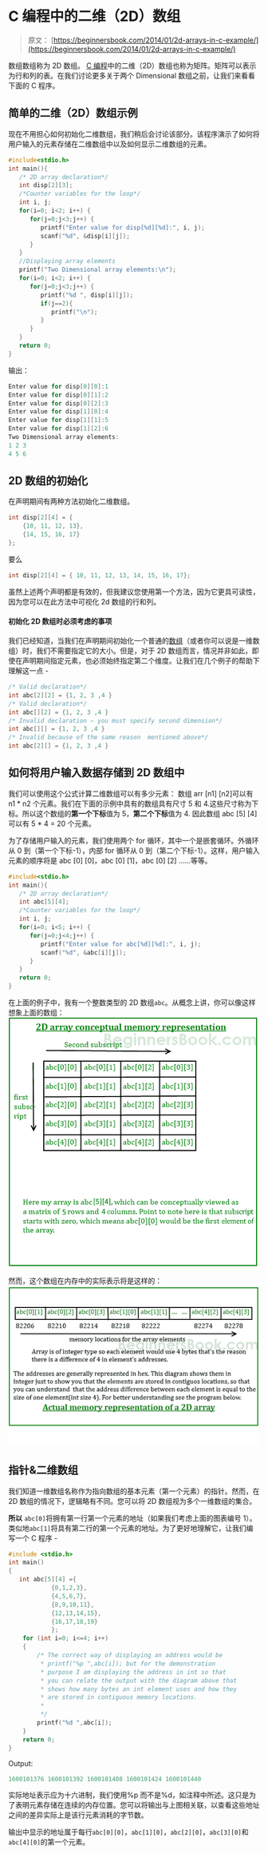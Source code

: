 # C 编程中的二维（2D）数组

> 原文： [https://beginnersbook.com/2014/01/2d-arrays-in-c-example/](https://beginnersbook.com/2014/01/2d-arrays-in-c-example/)

数组数组称为 2D 数组。 [C 编程](https://beginnersbook.com/2014/01/c-tutorial-for-beginners-with-examples/)中的二维（2D）数组也称为矩阵。矩阵可以表示为行和列的表。在我们讨论更多关于两个 Dimensional 数组之前，让我们来看看下面的 C 程序。

## 简单的二维（2D）数组示例

现在不用担心如何初始化二维数组，我们稍后会讨论该部分。该程序演示了如何将用户输入的元素存储在二维数组中以及如何显示二维数组的元素。

```c
#include<stdio.h>
int main(){
   /* 2D array declaration*/
   int disp[2][3];
   /*Counter variables for the loop*/
   int i, j;
   for(i=0; i<2; i++) {
      for(j=0;j<3;j++) {
         printf("Enter value for disp[%d][%d]:", i, j);
         scanf("%d", &disp[i][j]);
      }
   }
   //Displaying array elements
   printf("Two Dimensional array elements:\n");
   for(i=0; i<2; i++) {
      for(j=0;j<3;j++) {
         printf("%d ", disp[i][j]);
         if(j==2){
            printf("\n");
         }
      }
   }
   return 0;
}
```

输出：

```c
Enter value for disp[0][0]:1
Enter value for disp[0][1]:2
Enter value for disp[0][2]:3
Enter value for disp[1][0]:4
Enter value for disp[1][1]:5
Enter value for disp[1][2]:6
Two Dimensional array elements:
1 2 3 
4 5 6 

```

## 2D 数组的初始化

在声明期间有两种方法初始化二维数组。

```c
int disp[2][4] = {
    {10, 11, 12, 13},
    {14, 15, 16, 17}
};
```

要么

```c
int disp[2][4] = { 10, 11, 12, 13, 14, 15, 16, 17};
```

虽然上述两个声明都是有效的，但我建议您使用第一个方法，因为它更具可读性，因为您可以在此方法中可视化 2d 数组的行和列。

#### 初始化 2D 数组时必须考虑的事项

我们已经知道，当我们在声明期间初始化一个普通的[数组](https://beginnersbook.com/2014/01/c-arrays-example/)（或者你可以说是一维数组）时，我们不需要指定它的大小。但是，对于 2D 数组而言，情况并非如此，即使在声明期间指定元素，也必须始终指定第二个维度。让我们在几个例子的帮助下理解这一点 -

```c
/* Valid declaration*/
int abc[2][2] = {1, 2, 3 ,4 }  
/* Valid declaration*/ 
int abc[][2] = {1, 2, 3 ,4 }  
/* Invalid declaration – you must specify second dimension*/
int abc[][] = {1, 2, 3 ,4 }   
/* Invalid because of the same reason  mentioned above*/
int abc[2][] = {1, 2, 3 ,4 }
```

## 如何将用户输入数据存储到 2D 数组中

我们可以使用这个公式计算二维数组可以有多少元素：
数组 arr [n1] [n2]可以有 n1 * n2 个元素。我们在下面的示例中具有的数组具有尺寸 5 和 4.这些尺寸称为下标。所以这个数组的**第一个下标**值为 5，**第二个下标**值为 4\.
因此数组 abc [5] [4]可以有 5 * 4 = 20 个元素。

为了存储用户输入的元素，我们使用两个 for 循环，其中一个是嵌套循环。外循环从 0 到（第一个下标-1），内部 for 循环从 0 到（第二个下标-1）。这样，用户输入元素的顺序将是 abc [0] [0]，abc [0] [1]，abc [0] [2] ......等等。

```c
#include<stdio.h>
int main(){
   /* 2D array declaration*/
   int abc[5][4];
   /*Counter variables for the loop*/
   int i, j;
   for(i=0; i<5; i++) {
      for(j=0;j<4;j++) {
         printf("Enter value for abc[%d][%d]:", i, j);
         scanf("%d", &abc[i][j]);
      }
   }
   return 0;
}
```

在上面的例子中，我有一个整数类型的 2D 数组`abc`。从概念上讲，你可以像这样想象上面的数组：
![2D-array](img/16c51b63dbef6b319af703ad335cfede.jpg)

然而，这个数组在内存中的实际表示将是这样的：
![memory-2D-diagram](img/39692c60d40f27e0f2285f18a9cc4365.jpg)

## 指针&amp;二维数组

我们知道一维数组名称作为指向数组的基本元素（第一个元素）的指针。然而，在 2D 数组的情况下，逻辑略有不同。您可以将 2D 数组视为多个一维数组的集合。

**所以** `abc[0]`将拥有第一行第一个元素的地址（如果我们考虑上面的图表编号 1）。
类似地`abc[1]`将具有第二行的第一个元素的地址。为了更好地理解它，让我们编写一个 C 程序 -

```c
#include <stdio.h>
int main()
{
   int abc[5][4] ={
            {0,1,2,3},
            {4,5,6,7},
            {8,9,10,11},
            {12,13,14,15},
            {16,17,18,19}
            };
    for (int i=0; i<=4; i++)
    {
        /* The correct way of displaying an address would be
         * printf("%p ",abc[i]); but for the demonstration
         * purpose I am displaying the address in int so that
         * you can relate the output with the diagram above that
         * shows how many bytes an int element uses and how they
         * are stored in contiguous memory locations.
         *
         */
    	printf("%d ",abc[i]);
    }
    return 0;
}

```

Output:

```c
1600101376 1600101392 1600101408 1600101424 1600101440
```

实际地址表示应为十六进制，我们使用%p 而不是%d，如注释中所述。这只是为了表明元素存储在连续的内存位置。您可以将输出与上图相关联，以查看这些地址之间的差异实际上是该行元素消耗的字节数。

输出中显示的地址属于每行`abc[0][0]`，`abc[1][0]`，`abc[2][0]`，`abc[3][0]`和`abc[4][0]`的第一个元素。